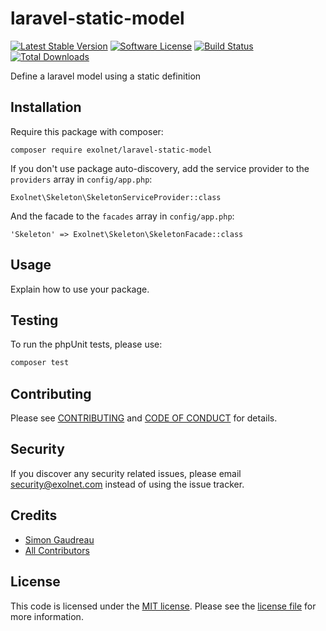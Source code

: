 # laravel-static-model

[![Latest Stable Version](https://poser.pugx.org/eXolnet/laravel-static-model/v/stable?format=flat-square)](https://packagist.org/packages/eXolnet/laravel-static-model)
[![Software License](https://img.shields.io/badge/license-MIT-brightgreen.svg?style=flat-square)](LICENSE.md)
[![Build Status](https://img.shields.io/travis/eXolnet/laravel-static-model/master.svg?style=flat-square)](https://travis-ci.org/eXolnet/laravel-static-model)
[![Total Downloads](https://img.shields.io/packagist/dt/eXolnet/laravel-static-model.svg?style=flat-square)](https://packagist.org/packages/eXolnet/laravel-static-model)

Define a laravel model using a static definition

## Installation

Require this package with composer:

```
composer require exolnet/laravel-static-model
```

If you don't use package auto-discovery, add the service provider to the ``providers`` array in `config/app.php`:

```
Exolnet\Skeleton\SkeletonServiceProvider::class
```

And the facade to the ``facades`` array in `config/app.php`: 

```
'Skeleton' => Exolnet\Skeleton\SkeletonFacade::class
```

## Usage

Explain how to use your package.

## Testing

To run the phpUnit tests, please use:

``` bash
composer test
```

## Contributing

Please see [CONTRIBUTING](CONTRIBUTING.md) and [CODE OF CONDUCT](CODE_OF_CONDUCT.md) for details.

## Security

If you discover any security related issues, please email security@exolnet.com instead of using the issue tracker.

## Credits

- [Simon Gaudreau](https://github.com/Gandhi11)
- [All Contributors](../../contributors)

## License

This code is licensed under the [MIT license](http://choosealicense.com/licenses/mit/). 
Please see the [license file](LICENSE) for more information.
